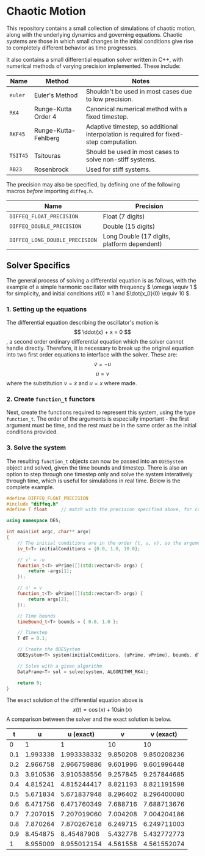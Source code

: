 # Chaotic Motion #
This repository contains a small collection of simulations of chaotic motion, along with the underlying dynamics and governing equations. Chaotic systems are those in which small changes in the initial conditions give rise to completely different behavior as time progresses.

It also contains a small differential equation solver written in C++, with numerical methods of varying precision implemented. These include:

| Name      | Method                | Notes |
| --------- | --------------------- | ------|
| `euler`   | Euler's Method        | Shouldn't be used in most cases due to low precision. |
| `RK4`     | Runge-Kutta Order 4   | Canonical numerical method with a fixed timestep.
| `RKF45`   | Runge-Kutta-Fehlberg  | Adaptive timestep, so additional interpolation is required for fixed-step computation.
| `TSIT45`  | Tsitouras             | Should be used in most cases to solve non-stiff systems.
| `RB23`    | Rosenbrock            | Used for stiff systems.

The precision may also be specified, by defining one of the following macros *before* importing `diffeq.h`.

| Name      | Precision                | 
| --------- | --------------------- |
| `DIFFEQ_FLOAT_PRECISION`   | Float (7 digits)        |
| `DIFFEQ_DOUBLE_PRECISION`     | Double (15 digits)   |
| `DIFFEQ_LONG_DOUBLE_PRECISION`   | Long Double (17 digits, platform dependent)  |


## Solver Specifics ##
The general process of solving a differential equation is as follows, with the example of a simple harmonic oscillator with frequency $ \omega \equiv 1 $ for simplicity, and initial conditions $x(0) \equiv 1$ and $\dot{x_0}(0) \equiv 10 $.


### 1. Setting up the equations ###
The differential equation describing the oscillator's motion is 
$$ \ddot{x} + x = 0 $$
, a second order ordinary differential equation which the solver cannot handle directly. Therefore, it is necessary to break up the original equation into two first order equations to interface with the solver. These are:
$$ \dot{v} = -u $$
$$ \dot{u} = v $$
where the substitution $v = \dot{x}$ and $u = x$ where made. 


### 2. Create `function_t` functors ###
Next, create the functions required to represent this system, using the type `function_t`. The order of the arguments is especially important - the first argument must be time, and the rest must be in the same order as the initial conditions provided.

### 3. Solve the system
The resulting `function_t` objects can now be passed into an `ODESystem` object and solved, given the time bounds and timestep. There is also an option to step through one timestep only and solve the system interatively through time, which is useful for simulations in real time. Below is the complete example.


```cpp
#define DIFFEQ_FLOAT_PRECISION
#include "diffeq.h"
#define T float     // match with the precision specified above, for convenience

using namespace DES;

int main(int argc, char** argv) 
{
    // The initial conditions are in the order (t, u, v), so the arguments to the functions are also in this order
    iv_t<T> initialConditions = {0.0, 1.0, 10.0};   

    // v' = -u
    function_t<T> vPrime([](std::vector<T> args) {
        return -args[1];
    });

    // u' = v
    function_t<T> uPrime([](std::vector<T> args) {
        return args[2];
    });

    // Time bounds
    timeBound_t<T> bounds = { 0.0, 1.0 };

    // Timestep
    T dT = 0.1;

    // Create the ODESystem
    ODESystem<T> system(initialConditions, {uPrime, vPrime}, bounds, dT);

    // Solve with a given algorithm
    DataFrame<T> sol = solve(system, ALGORITHM_RK4);

    return 0;
}
```


The exact solution of the differential equation above is 
$$ x(t)=\cos(x)+10\sin(x) $$
A comparison between the solver and the exact solution is below.

| t | u | u (exact) | v | v (exact) |
|--|--|--|--|--|
| 0   | 1        | 1           | 10       | 10          |
| 0.1 | 1.993338 | 1.993338332 | 9.850208 | 9.850208236 |
| 0.2 | 2.966758 | 2.966759886 | 9.601996 | 9.601996448 |
| 0.3 | 3.910536 | 3.910538556 | 9.257845 | 9.257844685 |
| 0.4 | 4.815241 | 4.815244417 | 8.821193 | 8.821191598 |
| 0.5 | 5.671834 | 5.671837948 | 8.296402 | 8.296400080 |
| 0.6 | 6.471756 | 6.471760349 | 7.688716 | 7.688713676 |
| 0.7 | 7.207015 | 7.207019060 | 7.004208 | 7.004204186 |
| 0.8 | 7.870264 | 7.870267618 | 6.249715 | 6.249711003 |
| 0.9 | 8.454875 | 8..45487906 | 5.432778 | 5.432772773 |
| 1   | 8.955009 | 8.955012154 | 4.561558 | 4.561552074 |


